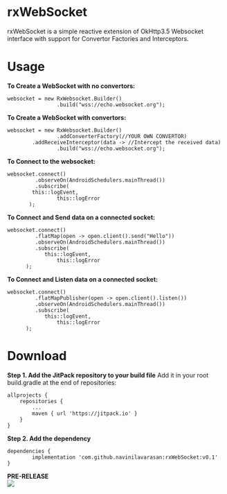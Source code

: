 # rxWebSocket

rxWebSocket is a simple reactive extension of OkHttp3.5 Websocket interface with support for Convertor Factories and Interceptors.

# Usage

<b> To Create a WebSocket with no convertors: </b>
```
websocket = new RxWebsocket.Builder()
                .build("wss://echo.websocket.org");
```

<b> To Create a WebSocket with convertors:</b>
```
websocket = new RxWebsocket.Builder()
                .addConverterFactory(//YOUR OWN CONVERTOR)
		.addReceiveInterceptor(data -> //Intercept the received data)
                .build("wss://echo.websocket.org");
```
		
<b> To Connect to the websocket:</b>
```
websocket.connect()
         .observeOn(AndroidSchedulers.mainThread())
         .subscribe(
	  	this::logEvent,
                this::logError
	   );
```
	   
<b> To Connect and Send data on a connected socket:</b>
```
websocket.connect()
         .flatMap(open -> open.client().send("Hello"))
         .observeOn(AndroidSchedulers.mainThread())
         .subscribe(
         	this::logEvent,
                this::logError
	  );
```

<b> To Connect and Listen data on a connected socket:</b>
```
websocket.connect()
         .flatMapPublisher(open -> open.client().listen())
         .observeOn(AndroidSchedulers.mainThread())
         .subscribe(
         	this::logEvent,
                this::logError
	  );
```

# Download

<b>Step 1. Add the JitPack repository to your build file</b>
Add it in your root build.gradle at the end of repositories:

	allprojects {
		repositories {
			...
			maven { url 'https://jitpack.io' }
		}
	}

<b>Step 2. Add the dependency</b>

	dependencies {
	        implementation 'com.github.navinilavarasan:rxWebSocket:v0.1'
	}


<b> PRE-RELEASE </b><br>
[![](https://jitpack.io/v/navinilavarasan/rxWebSocket.svg)](https://jitpack.io/#navinilavarasan/rxWebSocket)
